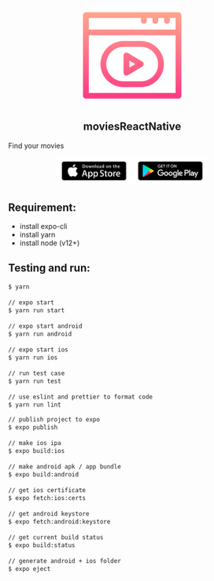 <p align="center">
  <img width="200px" src="https://github.com/yeukfei02/moviesReactNative/blob/master/readme-icon.png"><br/>
  <h2 align="center">moviesReactNative</h2>
</p>

Find your movies

<p align="center">
  <a href="https://apps.apple.com/us/app/findyourmovies/id1509385881"><img src="https://github.com/yeukfei02/moviesReactNative/blob/master/app-store-badge.png" width="30%" height="30%" alt=""></a>
  <a href="https://play.google.com/store/apps/details?id=com.donaldwu.findyourmovies"><img src="https://github.com/yeukfei02/moviesReactNative/blob/master/google-play-badge.png" width="30%" height="30%" alt=""></a>
</p>

## Requirement:
 - install expo-cli
 - install yarn
 - install node (v12+)

## Testing and run:
```
$ yarn

// expo start
$ yarn run start

// expo start android
$ yarn run android

// expo start ios
$ yarn run ios

// run test case
$ yarn run test

// use eslint and prettier to format code
$ yarn run lint
```

```
// publish project to expo
$ expo publish

// make ios ipa
$ expo build:ios

// make android apk / app bundle
$ expo build:android

// get ios certificate
$ expo fetch:ios:certs

// get android keystore
$ expo fetch:android:keystore

// get current build status
$ expo build:status

// generate android + ios folder
$ expo eject
```
